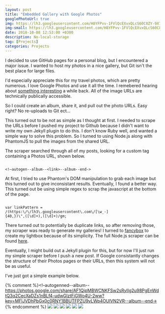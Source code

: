 ```yaml
---
layout: post
title: "Embedded Gallery with Google Photos"
googlePhotoUrl: true
img: https://lh3.googleusercontent.com/H8YFPvv-1FVlQcEXvxQLcS60C8ZY-9X7XA3-TG7s5yGKtGMY9PrmzRqO67R7xe8tF8K95O03HWBhywPyOZeG3Gw2y1AnGu1NJI8PfT19umaHmCvwbSUs_mvRSx6E40Qbd0COmTS_0A=w3888-h2592
img-small: https://lh3.googleusercontent.com/H8YFPvv-1FVlQcEXvxQLcS60C8ZY-9X7XA3-TG7s5yGKtGMY9PrmzRqO67R7xe8tF8K95O03HWBhywPyOZeG3Gw2y1AnGu1NJI8PfT19umaHmCvwbSUs_mvRSx6E40Qbd0COmTS_0A
date: 2018-10-08 12:53:00 +0300
description: No-local-storage
tag: [Projects]
categories: Projects
---
```


I decided to use GitHub pages for a personal blog, but I encountered a major issue. I wanted to host my photos in a nice gallery, but Git isn't the best place for large files.

I'd especially appreciate this for my travel photos, which are pretty numerous. I love Google Photos and use it all the time. I remebered hearing about [something interesting](https://www.theverge.com/2015/6/23/8830977/google-photos-security-public-url-privacy-protected) a while back. All of the image URLs are technically publically accessible.

So I could create an album, share it, and pull out the photo URLs. Easy right? No re-uploads to Git ect...

This turned out to be not as simple as I thought at first. I needed to scrape the URLs before I pushed my project to Github because I didn't want to write my own Jekyll plugin to do this. I don't know Ruby well, and wanted a simple way to solve this problem. So I turned to using Node.js along with PhantomJS to pull the images from the shared URL.

The scraper searched through all of my posts, looking for a custom tag containing a Photos URL, shown below. 

```

<!–autogen--album--<link>--album--end->

```

At first, I tried to use Phantom's DOM manipulation to grab each image but this turned out to give inconsistant results. Eventually, I found a better way. This turned out be using simple regex to scrap the javascript at the bottom of the page.

```

var linkPattern = 
/(https:\/\/lh3\.googleusercontent\.com\/[\w_-]
{40,})\",([\d]+),([\d]+)/gm;

```

There turned out to potentially be duplicate links, so after removing those, my scraper was ready to generate my galleries! I turned to [fancybox](http://fancyapps.com/fancybox/3/) to create my lightbox because of its simplicity. The full Node.js scraper can be found [here](https://github.com/jtcomp/jtcomp.github.io/blob/master/phantomScraper.js).

Eventually, I might build out a Jekyll plugin for this, but for now I'll just run my simple scraper before I push a new post. If Google consistantly changes the structure of their Photos pages or their URLs, then this system will not be as useful.

I've just got a simple example below.

{% comment %}<!–autogenned--album--https://photos.google.com/share/AF1QipMBWCNKFSw2sRyIIg2u98PgEnWdtQ3q2CecXaDZs1nBLf4-udwGlztFjGWo4U-2ww?key=MFlJVDhPbGx0c0RNY1BBUTFPZU9vLWp4OUlVN2VR--album--end->
{% endcomment %}
<a data-fancybox="gallery" href="https://lh3.googleusercontent.com/H8YFPvv-1FVlQcEXvxQLcS60C8ZY-9X7XA3-TG7s5yGKtGMY9PrmzRqO67R7xe8tF8K95O03HWBhywPyOZeG3Gw2y1AnGu1NJI8PfT19umaHmCvwbSUs_mvRSx6E40Qbd0COmTS_0A=w3888-h2592"><img src="https://lh3.googleusercontent.com/H8YFPvv-1FVlQcEXvxQLcS60C8ZY-9X7XA3-TG7s5yGKtGMY9PrmzRqO67R7xe8tF8K95O03HWBhywPyOZeG3Gw2y1AnGu1NJI8PfT19umaHmCvwbSUs_mvRSx6E40Qbd0COmTS_0A=w200-h200"></a>
<a data-fancybox="gallery" href="https://lh3.googleusercontent.com/KMtTwPRVecxXFBanG4Xjvla3koLnRurBIuTSMOEmf0Is0WL_b6OFXR0vGs8McJXZ2j_ddxdhOxzJ9p5m36BvVkZaXxl4Bmqk7kUqqQapILqZ9yaGRKQl0eFXGRNt1dIF1617Lymsug=w400-h400"><img src="https://lh3.googleusercontent.com/KMtTwPRVecxXFBanG4Xjvla3koLnRurBIuTSMOEmf0Is0WL_b6OFXR0vGs8McJXZ2j_ddxdhOxzJ9p5m36BvVkZaXxl4Bmqk7kUqqQapILqZ9yaGRKQl0eFXGRNt1dIF1617Lymsug=w200-h200"></a>
<a data-fancybox="gallery" href="https://lh3.googleusercontent.com/OFtgdTI6_ADFK9mI_UOMfwaAWdkhjIfq_9NE6H7y51io4XsS3r0ciPSBDEU0tA-dZcRbW8yxmTmR5Xb9-lwZXTjSPILMvRG35Az39bKof3kK5BXeqwcI_TqGt3iCgZh6sMhxF0yCGw=w400-h400"><img src="https://lh3.googleusercontent.com/OFtgdTI6_ADFK9mI_UOMfwaAWdkhjIfq_9NE6H7y51io4XsS3r0ciPSBDEU0tA-dZcRbW8yxmTmR5Xb9-lwZXTjSPILMvRG35Az39bKof3kK5BXeqwcI_TqGt3iCgZh6sMhxF0yCGw=w200-h200"></a>
<a data-fancybox="gallery" href="https://lh3.googleusercontent.com/I9IoLHjNvPbJs8FtKJiSyLOCft1Hzk33eZmWXQzIapRm51EBmfbBI86LL3uSXrQI1qnAX3n1tc8pulX3RR5AIkY-7ZuXSYkomZCVQ1yA-cAKS4ophThESLkl86QCgJIcFt9kYtsAlg=w800-h800"><img src="https://lh3.googleusercontent.com/I9IoLHjNvPbJs8FtKJiSyLOCft1Hzk33eZmWXQzIapRm51EBmfbBI86LL3uSXrQI1qnAX3n1tc8pulX3RR5AIkY-7ZuXSYkomZCVQ1yA-cAKS4ophThESLkl86QCgJIcFt9kYtsAlg=w200-h200"></a>
<a data-fancybox="gallery" href="https://lh3.googleusercontent.com/eoh8q1XNFBJZVJxqqi8CHimhPg-TNbc9DCt0y6FN4Ohl8SZnkZU2zSoD0UhhrpGl4SF9auwAhW8BF5sIxoMBqmImpJZIN4sceA6QpPGnEtn9T3i2W7nm0i-pczw7VHBIGYAbe09t-Q=w800-h400"><img src="https://lh3.googleusercontent.com/eoh8q1XNFBJZVJxqqi8CHimhPg-TNbc9DCt0y6FN4Ohl8SZnkZU2zSoD0UhhrpGl4SF9auwAhW8BF5sIxoMBqmImpJZIN4sceA6QpPGnEtn9T3i2W7nm0i-pczw7VHBIGYAbe09t-Q=w200-h200"></a>
<a data-fancybox="gallery" href="https://lh3.googleusercontent.com/aXCW1xgLJsQUSDwaDaSAwOZYb8r9b58QNPvziWxXoTZc5Z3ohgnH8LQPzwWPQvtPRRV0XwTyxAv0XHxCnqxnVT5WDWpBOWSQNAlDSCNdu3wSzOiEmclGQJ9s_9Zq6zjrFKyz8Zf3oA=w200-h100"><img src="https://lh3.googleusercontent.com/aXCW1xgLJsQUSDwaDaSAwOZYb8r9b58QNPvziWxXoTZc5Z3ohgnH8LQPzwWPQvtPRRV0XwTyxAv0XHxCnqxnVT5WDWpBOWSQNAlDSCNdu3wSzOiEmclGQJ9s_9Zq6zjrFKyz8Zf3oA=w200-h200"></a>
